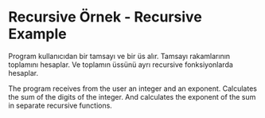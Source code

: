 # Recursive Örnek - Recursive Example

Program kullanıcıdan bir tamsayı ve bir üs alır. Tamsayı rakamlarının toplamını hesaplar. Ve toplamın üssünü ayrı recursive fonksiyonlarda hesaplar.

The program receives from the user an integer and an exponent. Calculates the sum of the digits of the integer. And calculates the exponent of the sum in separate recursive functions.
